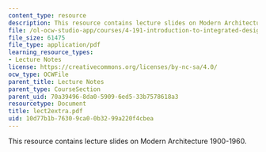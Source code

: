 ```yaml
---
content_type: resource
description: This resource contains lecture slides on Modern Architecture 1900-1960.
file: /ol-ocw-studio-app/courses/4-191-introduction-to-integrated-design-fall-2006/10d77b1b76309ca00b3299a220f4cbea_lect2extra.pdf
file_size: 61475
file_type: application/pdf
learning_resource_types:
- Lecture Notes
license: https://creativecommons.org/licenses/by-nc-sa/4.0/
ocw_type: OCWFile
parent_title: Lecture Notes
parent_type: CourseSection
parent_uid: 70a39496-8da0-5909-6ed5-33b7578618a3
resourcetype: Document
title: lect2extra.pdf
uid: 10d77b1b-7630-9ca0-0b32-99a220f4cbea
---
```

This resource contains lecture slides on Modern Architecture 1900-1960.
